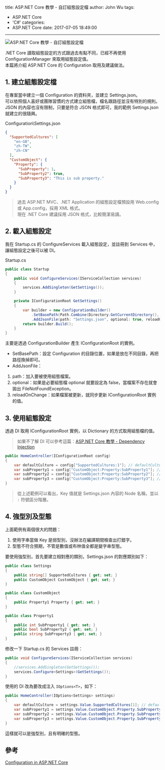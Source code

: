 title: ASP.NET Core 教學 - 自訂組態設定檔
author: John Wu
tags:
  - ASP.NET Core
  - 'C#'
categories:
  - ASP.NET Core
date: 2017-07-05 18:49:00
---
![ASP.NET Core 教學 - 自訂組態設定檔](/images/asp.net-core.png)

.NET Core 讀取組態設定的方式跟過去有點不同，已經不再使用 ConfigurationManager 來取用組態設定值。  
本篇將介紹 ASP.NET Core 的 Configuration 取用及建議做法。  

<!-- more -->

## 1. 建立組態設定檔

在專案當中建立一個 Configuration 的資料夾，並建立 Settings.json。  
可以依照個人喜好或團隊習慣的方式建立組態檔，檔名跟路徑並沒有特別的規則。  
JSON 的內容也沒有限制，只要是符合 JSON 格式即可，我的範例 Settings.json 就建立的很隨興。  

Configuration\Settings.json
```json
{
  "SupportedCultures": [
    "en-GB",
    "zh-TW",
    "zh-CN"
  ],
  "CustomObject": {
    "Property": {
      "SubProperty": 1,
      "SubProperty2": true,
      "SubProperty3": "This is sub property."
    }
  }
}
```

> 過去 ASP.NET MVC、.NET Application 的組態設定檔預設用 Web.config 或 App.config，採用 XML 格式。  
> 現在 .NET Core 建議採用 JSON 格式，比較簡潔易讀。  

## 2. 載入組態設定

我在 Startup.cs 的 ConfigureServices 載入組態設定，並註冊到 Services 中，讓組態設定之後可以被 DI。

Startup.cs
```cs
public class Startup
{
    public void ConfigureServices(IServiceCollection services)
    {
        services.AddSingleton(GetSettings());
    }

    private IConfigurationRoot GetSettings()
    {
        var builder = new ConfigurationBuilder()
            .SetBasePath(Path.Combine(Directory.GetCurrentDirectory(), "Configuration"))
            .AddJsonFile(path: "Settings.json", optional: true, reloadOnChange: true);
        return builder.Build();
    }
}
```
主要是透過 ConfigurationBuilder 產生 IConfigurationRoot 的實例。  
* SetBasePath：設定 Configuration 的目錄位置，如果是放在不同目錄，再把路徑換掉即可。  
* AddJsonFile：
 1. path：加入要被使用組態檔案。  
 2. optional：如果是必要組態檔 optional 就要設定為 false，當檔案不存在就會拋出 FileNotFoundException。  
 3. reloadOnChange：如果檔案被更新，就同步更新 IConfigurationRoot 實例的值。  

## 3. 使用組態設定

透過 DI 取用 IConfigurationRoot 實例，以 Dictionary 的方式取用組態檔的值。  
> 如果不了解 DI 可以參考這篇：[ASP.NET Core 教學 - Dependency Injection](/article/asp-net-core-dependency-injection)  

```cs
public HomeController(IConfigurationRoot config)
{
    var defaultCulture = config["SupportedCultures:1"]; // defaultCulture = "zh-TW"
    var subProperty1 = config["CustomObject:Property:SubProperty1"]; // subProperty1 = "1"
    var subProperty2 = config["CustomObject:Property:SubProperty2"]; // subProperty2 = "True"
    var subProperty3 = config["CustomObject:Property:SubProperty3"]; // subProperty3 = "This is sub property."
}
```
> 從上述範例可以看出，Key 值就是 Settings.json 內容的 Node 名稱，並以 `:` 符號區分階層。  

## 4. 強型別及型態

上面範例有兩個很大的問題：  
1. 使用字串當做 Key 是弱型別，沒辦法在編譯期間檢查出打錯字。  
2. 型態不符合預期，不管是數值或布林值全都是變字串型態。  

要使用強型別，首先要建立相對應的類別，Settings.json 的對應類別如下：
```cs
public class Settings
{
    public string[] SupportedCultures { get; set; }
    public CustomObject CustomObject { get; set; }
}

public class CustomObject
{
    public Property1 Property { get; set; }
}

public class Property1
{
    public int SubProperty1 { get; set; }
    public bool SubProperty2 { get; set; }
    public string SubProperty3 { get; set; }
}
```

修改一下 Startup.cs 的 Services 註冊：
```cs
public void ConfigureServices(IServiceCollection services)
{
    //services.AddSingleton(GetSettings());
    services.Configure<Settings>(GetSettings());
}
```

使用的 DI 改為要改成注入 `IOptions<T>`，如下：
```cs
public HomeController(IOptions<Settings> settings)
{
    var defaultCulture = settings.Value.SupportedCultures[1]; // defaultCulture = "zh-TW"
    var subProperty1 = settings.Value.CustomObject.Property.SubProperty1; // subProperty1 = 1
    var subProperty2 = settings.Value.CustomObject.Property.SubProperty2; // subProperty2 = true
    var subProperty3 = settings.Value.CustomObject.Property.SubProperty3; // subProperty3 = "This is sub property."
}
```

這樣就可以是強型別，且有明確的型態。

## 參考

[Configuration in ASP.NET Core](https://docs.microsoft.com/en-us/aspnet/core/fundamentals/configuration)